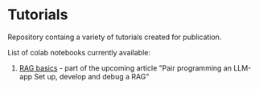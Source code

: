 # Tutorials

Repository containg a variety of tutorials created for publication.

List of colab notebooks currently available:
1. [RAG basics](https://github.com/3lueLightning/tutorials/blob/main/rag_development_flow.ipynb) - part of the upcoming article "Pair programming an LLM-app
Set up, develop and debug a RAG"
